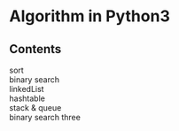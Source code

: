# Algorithm in Python3


## Contents
sort<br>
binary search<br>
linkedList<br>
hashtable<br>
stack & queue<br>
binary search three<br>
